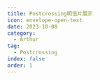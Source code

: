 ```yaml
---
title: Postcrossing明信片展示
icon: envelope-open-text
date: 2023-10-08
category:
  - Arthur
tag:
  - Postcrossing
index: false
order: 1
---
```

